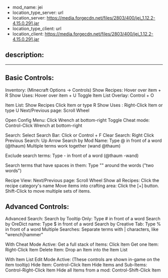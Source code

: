 - mod_name: jei
- location_type_server: url
- location_server: https://media.forgecdn.net/files/2803/400/jei_1.12.2-4.15.0.291.jar
- location_type_client: url
- location_client: https://media.forgecdn.net/files/2803/400/jei_1.12.2-4.15.0.291.jar

description:
---
---
Basic Controls:
---
Inventory:
(Minecraft Options -> Controls)
Show Recipes: Hover over item + R
Show Uses: Hover over item + U
Toggle Item List Overlay: Control + O

Item List:
Show Recipes Click Item or type R
Show Uses : Right-Click Item or type U
Next/Previous page: Scroll Wheel

Open Config Menu: Click Wrench at bottom-right
Toggle Cheat mode: Control-Click Wrench at bottom-right

Search:
Select Search Bar: Click or Control + F
Clear Search: Right Click
Previous Search: Up Arrow
Search by Mod Name: Type @ in front of a word (@thaum)
Multiple terms work together (wand @thaum)

Exclude search terms: Type - in front of a word (@thaum -wand)

Search terms that have spaces in them: Type "" around the words ("two words")

Recipe View:
Next/Previous page: Scroll Wheel
Show all Recipes: Click the recipe category's name
Move items into crafting area: Click the [+] button. Shift-Click to move multiple sets of items.

Advanced Controls:
---
Advanced Search:
Search by Tooltip Only: Type # in front of a word
Search by OreDict name: Type $ in front of a word
Search by Creative Tab: Type % in front of a word
Multiple Searches: Separate terms with | characters, like "wrench|hammer"

With Cheat Mode Active:
Get a full stack of Items: Click Item
Get one Item: Right-Click Item
Delete Item: Drop an Item into the Item List

With Item List Edit Mode Active:
(These controls are shown in-game on the item tooltip)
Hide Item: Control-Click Item
Hide Items and Sub-Items: Control-Right-Click Item
Hide all Items from a mod: Control-Shift-Click Item
